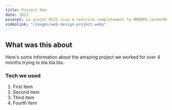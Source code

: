 ```yaml
---
title: Project One
date: 2021
excerpt: Le projet M2JS vise à réécrire complètement le MMORPG coréenMetin2 pour qu’il puisse être joué depuis un navigateur ou un mobile.
videolink: "/images/web-design-project.webp"
---
```


## What was this about

Here's some information about the amazing project we worked for over 4 months trying to bla bla bla.

### Tech we used

1. First Item
2. Second item
3. Third item
4. Fourth item
